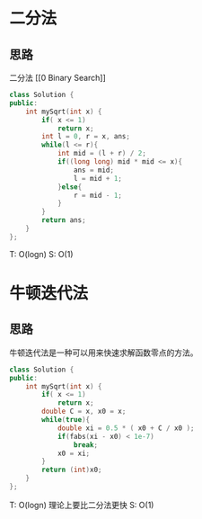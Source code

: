 # 二分法
## 思路
二分法
[[0 Binary Search]]
```cpp
class Solution {
public:
    int mySqrt(int x) {
        if( x <= 1)
            return x;
        int l = 0, r = x, ans;
        while(l <= r){
            int mid = (l + r) / 2;
            if((long long) mid * mid <= x){
                ans = mid;
                l = mid + 1;
            }else{
                r = mid - 1;
            }
        }
        return ans;
    }
};
```
T: O(logn) 
S: O(1)
# 牛顿迭代法
## 思路
牛顿迭代法是一种可以用来快速求解函数零点的方法。
```cpp
class Solution {
public:
    int mySqrt(int x) {
        if( x <= 1)
            return x;
        double C = x, x0 = x;
        while(true){
            double xi = 0.5 * ( x0 + C / x0 );
            if(fabs(xi - x0) < 1e-7)
                break;
            x0 = xi;
        }
        return (int)x0;
    }
};
```
T: O(logn) 理论上要比二分法更快
S: O(1)